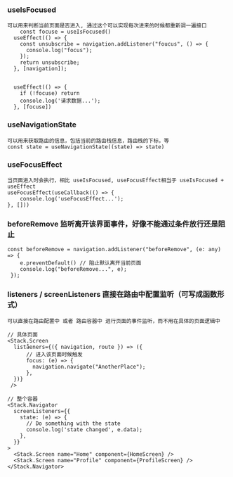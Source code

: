 ### useIsFocused

```tsx
可以用来判断当前页面是否进入, 通过这个可以实现每次进来的时候都重新调一遍接口
	const focuse = useIsFocused()
  useEffect(() => {
    const unsubscribe = navigation.addListener("foucus", () => {
      console.log("focus");
    });
    return unsubscribe;
  }, [navigation]);
  

  useEffect(() => {
    if (!focuse) return
    console.log('请求数据...');
  }, [focuse])
```

### useNavigationState

```tsx
可以用来获取路由的信息，包括当前的路由栈信息，路由栈的下标，等
const state = useNavigationState((state) => state)
```

### useFocusEffect

```tsx
当页面进入时会执行，相比 useIsFocused, useFocusEffect相当于 useIsFocused + useEffect
useFocusEffect(useCallback(() => {
    console.log('useFocusEffect...');
}, []))
```

### beforeRemove 监听离开该界面事件，好像不能通过条件放行还是阻止

```tsx
const beforeRemove = navigation.addListener("beforeRemove", (e: any) => {
    e.preventDefault() // 阻止默认离开当前页面 
    console.log("beforeRemove...", e);
 });
```

### listeners  / screenListeners 直接在路由中配置监听（可写成函数形式）

```tsx
可以直接在路由配置中 或者 路由容器中 进行页面的事件监听，而不用在具体的页面逻辑中

// 具体页面
<Stack.Screen
  liståeners={({ navigation, route }) => ({
      // 进入该页面时候触发
      focus: (e) => {
        navigation.navigate("AnotherPlace");
      },
  })}
 />

// 整个容器
<Stack.Navigator
  screenListeners={{
    state: (e) => {
      // Do something with the state
      console.log('state changed', e.data);
    },
  }}
>
  <Stack.Screen name="Home" component={HomeScreen} />
  <Stack.Screen name="Profile" component={ProfileScreen} />
</Stack.Navigator>
```

